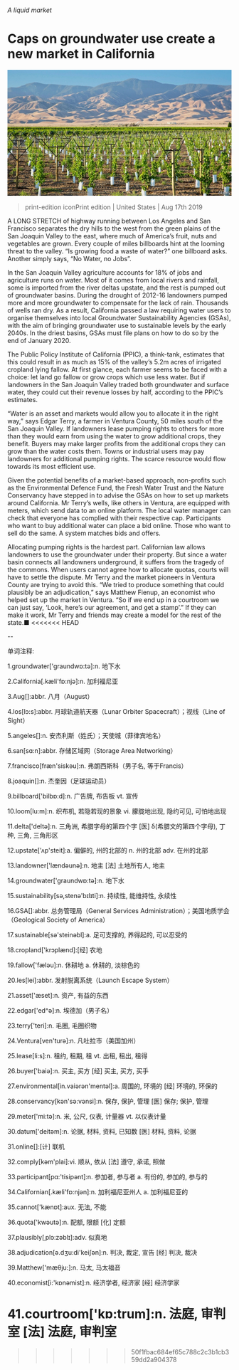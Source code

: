 ###### A liquid market

# Caps on groundwater use create a new market in California 

![image](images/20190817_USP002_0.jpg) 

> print-edition iconPrint edition | United States | Aug 17th 2019 

A LONG STRETCH of highway running between Los Angeles and San Francisco separates the dry hills to the west from the green plains of the San Joaquin Valley to the east, where much of America’s fruit, nuts and vegetables are grown. Every couple of miles billboards hint at the looming threat to the valley. “Is growing food a waste of water?” one billboard asks. Another simply says, “No Water, no Jobs”. 

In the San Joaquin Valley agriculture accounts for 18% of jobs and agriculture runs on water. Most of it comes from local rivers and rainfall, some is imported from the river deltas upstate, and the rest is pumped out of groundwater basins. During the drought of 2012-16 landowners pumped more and more groundwater to compensate for the lack of rain. Thousands of wells ran dry. As a result, California passed a law requiring water users to organise themselves into local Groundwater Sustainability Agencies (GSAs), with the aim of bringing groundwater use to sustainable levels by the early 2040s. In the driest basins, GSAs must file plans on how to do so by the end of January 2020. 

The Public Policy Institute of California (PPIC), a think-tank, estimates that this could result in as much as 15% of the valley’s 5.2m acres of irrigated cropland lying fallow. At first glance, each farmer seems to be faced with a choice: let land go fallow or grow crops which use less water. But if landowners in the San Joaquin Valley traded both groundwater and surface water, they could cut their revenue losses by half, according to the PPIC’s estimates. 

“Water is an asset and markets would allow you to allocate it in the right way,” says Edgar Terry, a farmer in Ventura County, 50 miles south of the San Joaquin Valley. If landowners lease pumping rights to others for more than they would earn from using the water to grow additional crops, they benefit. Buyers may make larger profits from the additional crops they can grow than the water costs them. Towns or industrial users may pay landowners for additional pumping rights. The scarce resource would flow towards its most efficient use. 

Given the potential benefits of a market-based approach, non-profits such as the Environmental Defence Fund, the Fresh Water Trust and the Nature Conservancy have stepped in to advise the GSAs on how to set up markets around California. Mr Terry’s wells, like others in Ventura, are equipped with meters, which send data to an online platform. The local water manager can check that everyone has complied with their respective cap. Participants who want to buy additional water can place a bid online. Those who want to sell do the same. A system matches bids and offers. 

Allocating pumping rights is the hardest part. Californian law allows landowners to use the groundwater under their property. But since a water basin connects all landowners underground, it suffers from the tragedy of the commons. When users cannot agree how to allocate quotas, courts will have to settle the dispute. Mr Terry and the market pioneers in Ventura County are trying to avoid this. “We tried to produce something that could plausibly be an adjudication,” says Matthew Fienup, an economist who helped set up the market in Ventura. “So if we end up in a courtroom we can just say, ‘Look, here’s our agreement, and get a stamp’.” If they can make it work, Mr Terry and friends may create a model for the rest of the state.■ 
<<<<<<< HEAD

-- 

 单词注释:

1.groundwater['graundwɒ:tә]:n. 地下水 

2.California[.kæli'fɒ:njә]:n. 加利福尼亚 

3.Aug[]:abbr. 八月（August） 

4.los[lɔ:s]:abbr. 月球轨道航天器（Lunar Orbiter Spacecraft）；视线（Line of Sight） 

5.angeles[]:n. 安杰利斯（姓氏）；天使城（菲律宾地名） 

6.san[sɑ:n]:abbr. 存储区域网（Storage Area Networking） 

7.francisco[fræn'siskәu]:n. 弗朗西斯科（男子名, 等于Francis） 

8.joaquin[]:n. 杰奎因（足球运动员） 

9.billboard['bilbɒ:d]:n. 广告牌, 布告板 vt. 宣传 

10.loom[lu:m]:n. 织布机, 若隐若现的景象 vi. 朦胧地出现, 隐约可见, 可怕地出现 

11.delta['deltә]:n. 三角洲, 希腊字母的第四个字 [医] δ(希腊文的第四个字母), 丁种, 三角, 三角形区 

12.upstate['ʌp'steit]:a. 偏僻的, 州的北部的 n. 州的北部 adv. 在州的北部 

13.landowner['lændәunә]:n. 地主 [法] 土地所有人, 地主 

14.groundwater['graundwɒ:tә]:n. 地下水 

15.sustainability[sə,stenə'bɪlɪti]:n. 持续性, 能维持性, 永续性 

16.GSA[]:abbr. 总务管理局（General Services Administration）；美国地质学会（Geological Society of America） 

17.sustainable[sә'steinәbl]:a. 足可支撑的, 养得起的, 可以忍受的 

18.cropland['krɔplænd]:[经] 农地 

19.fallow['fælәu]:n. 休耕地 a. 休耕的, 淡棕色的 

20.les[lei]:abbr. 发射脱离系统（Launch Escape System） 

21.asset['æset]:n. 资产, 有益的东西 

22.edgar['ed^ә]:n. 埃德加（男子名） 

23.terry['teri]:n. 毛圈, 毛圈织物 

24.Ventura[ven'turə]:n. 凡吐拉市（美国加州） 

25.lease[li:s]:n. 租约, 租期, 租 vt. 出租, 租出, 租得 

26.buyer['baiә]:n. 买主, 买方 [经] 买主, 买方, 买手 

27.environmental[in.vaiәrәn'mentәl]:a. 周围的, 环境的 [经] 环境的, 环保的 

28.conservancy[kәn'sә:vәnsi]:n. 保存, 保护, 管理 [医] 保存; 保护, 管理 

29.meter['mi:tә]:n. 米, 公尺, 仪表, 计量器 vt. 以仪表计量 

30.datum['deitәm]:n. 论据, 材料, 资料, 已知数 [医] 材料, 资料, 论据 

31.online[]:[计] 联机 

32.comply[kәm'plai]:vi. 顺从, 依从 [法] 遵守, 承诺, 照做 

33.participant[pɑ:'tisipәnt]:n. 参加者, 参与者 a. 有份的, 参加的, 参与的 

34.Californian[.kæli'fɒ:njәn]:n. 加利福尼亚州人 a. 加利福尼亚的 

35.cannot['kænɒt]:aux. 无法, 不能 

36.quota['kwәutә]:n. 配额, 限额 [化] 定额 

37.plausibly[ˌplɔ:zəblɪ]:adv. 似真地 

38.adjudication[ә.dʒu:di'keiʃәn]:n. 判决, 裁定, 宣告 [经] 判决, 裁决 

39.Matthew['mæθju:]:n. 马太, 马太福音 

40.economist[i:'kɒnәmist]:n. 经济学者, 经济家 [经] 经济学家 

41.courtroom['kɒ:trum]:n. 法庭, 审判室 [法] 法庭, 审判室 
=======
>>>>>>> 50f1fbac684ef65c788c2c3b1cb359dd2a904378

